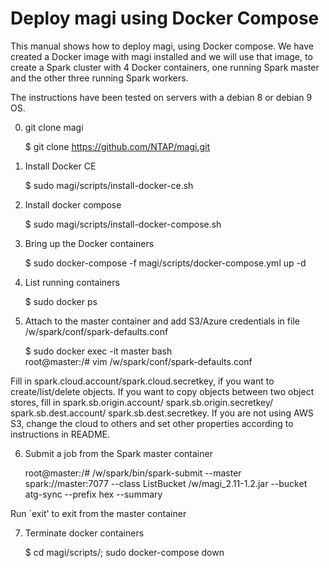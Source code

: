# Deploy magi using Docker Compose

This manual shows how to deploy magi, using Docker compose. We have created a Docker image with magi installed and we will use that image, to create a Spark cluster with 4 Docker containers, one running Spark master and the other three running Spark workers. 

The instructions have been tested on servers with a debian 8 or debian 9 OS. 

0. git clone magi

	$ git clone https://github.com/NTAP/magi.git

1. Install Docker CE 

	$ sudo magi/scripts/install-docker-ce.sh

2. Install docker compose

	$ sudo magi/scripts/install-docker-compose.sh

3. Bring up the Docker containers

	$ sudo docker-compose -f magi/scripts/docker-compose.yml up -d

4. List running containers

	$ sudo docker ps 

5. Attach to the master container and add S3/Azure credentials in file /w/spark/conf/spark-defaults.conf

	$ sudo docker exec -it master bash  
	root@master:/# vim /w/spark/conf/spark-defaults.conf

Fill in spark.cloud.account/spark.cloud.secretkey, if you want to create/list/delete objects. If you want to copy objects between two object stores, fill in spark.sb.origin.account/ spark.sb.origin.secretkey/ spark.sb.dest.account/ spark.sb.dest.secretkey. If you are not using AWS S3, change the cloud to others and set other properties according to instructions in README.

6. Submit a job from the Spark master container

	root@master:/# /w/spark/bin/spark-submit --master spark://master:7077 --class ListBucket /w/magi_2.11-1.2.jar --bucket atg-sync --prefix hex --summary

Run `exit' to exit from the master container

7. Terminate docker containers

	$ cd magi/scripts/; sudo docker-compose down

